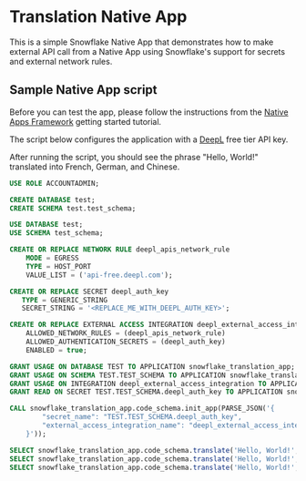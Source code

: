 # Translation Native App

This is a simple Snowflake Native App that demonstrates how to make external API call from a 
Native App using Snowflake's support for secrets and external network rules.

## Sample Native App script

Before you can test the app, please follow the instructions from the [Native Apps Framework](https://docs.snowflake.com/en/developer-guide/native-apps/tutorials/getting-started-tutorial#introduction) getting started tutorial.

The script below configures the application with a [DeepL](https://www.deepl.com) free tier API key.

After running the script, you should see the phrase "Hello, World!" translated into French, German, and Chinese.

``` sql
USE ROLE ACCOUNTADMIN;

CREATE DATABASE test;
CREATE SCHEMA test.test_schema;

USE DATABASE test;
USE SCHEMA test_schema;

CREATE OR REPLACE NETWORK RULE deepl_apis_network_rule
    MODE = EGRESS
    TYPE = HOST_PORT
    VALUE_LIST = ('api-free.deepl.com');

CREATE OR REPLACE SECRET deepl_auth_key
   TYPE = GENERIC_STRING
   SECRET_STRING = '<REPLACE_ME_WITH_DEEPL_AUTH_KEY>';

CREATE OR REPLACE EXTERNAL ACCESS INTEGRATION deepl_external_access_integration
    ALLOWED_NETWORK_RULES = (deepl_apis_network_rule)
    ALLOWED_AUTHENTICATION_SECRETS = (deepl_auth_key)
    ENABLED = true;

GRANT USAGE ON DATABASE TEST TO APPLICATION snowflake_translation_app;
GRANT USAGE ON SCHEMA TEST.TEST_SCHEMA TO APPLICATION snowflake_translation_app;
GRANT USAGE ON INTEGRATION deepl_external_access_integration TO APPLICATION snowflake_translation_app;
GRANT READ ON SECRET TEST.TEST_SCHEMA.deepl_auth_key TO APPLICATION snowflake_translation_app;

CALL snowflake_translation_app.code_schema.init_app(PARSE_JSON('{
        "secret_name": "TEST.TEST_SCHEMA.deepl_auth_key",
        "external_access_integration_name": "deepl_external_access_integration",
    }'));

SELECT snowflake_translation_app.code_schema.translate('Hello, World!', 'FR');
SELECT snowflake_translation_app.code_schema.translate('Hello, World!', 'DE');
SELECT snowflake_translation_app.code_schema.translate('Hello, World!', 'ZH');
```